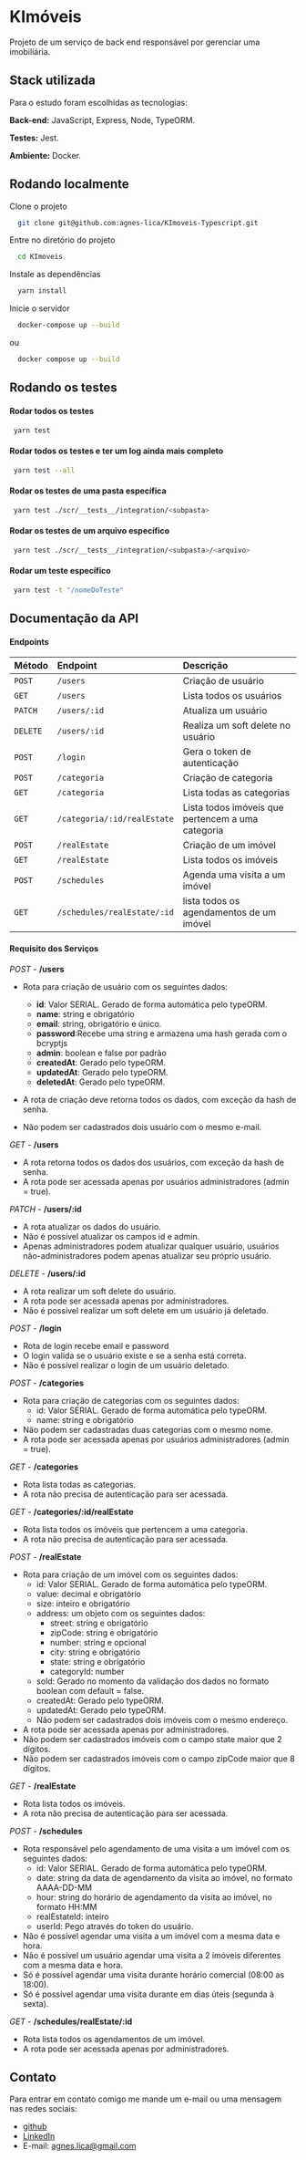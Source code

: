 
# KImóveis

Projeto de um serviço de back end responsável por gerenciar uma imobiliária. 




## Stack utilizada

Para o estudo foram escolhidas as tecnologias:

**Back-end:** JavaScript, Express, Node, TypeORM.

**Testes:** Jest.

**Ambiente:** Docker.
## Rodando localmente

Clone o projeto

```bash
  git clone git@github.com:agnes-lica/KImoveis-Typescript.git
```

Entre no diretório do projeto

```bash
  cd KImoveis
```

Instale as dependências

```bash
  yarn install
```

Inicie o servidor

```bash
  docker-compose up --build
```
ou

```bash
  docker compose up --build
```

## Rodando os testes

#### Rodar todos os testes
```bash
 yarn test
```

#### Rodar todos os testes e ter um log ainda mais completo
```bash
 yarn test --all
```

#### Rodar os testes de uma pasta específica
```bash 
 yarn test ./scr/__tests__/integration/<subpasta>
```

#### Rodar os testes de um arquivo específico
```bash 
 yarn test ./scr/__tests__/integration/<subpasta>/<arquivo>
```

#### Rodar um teste específico
```bash
 yarn test -t "/nomeDoTeste"
```

## Documentação da API

#### Endpoints

| Método   | Endpoint       | Descrição                                   |
| :---------- | :--------- | :------------------------------------------ |
| `POST`      | `/users` | Criação de usuário|
| `GET`      | `/users` | Lista todos os usuários |
| `PATCH`      | `/users/:id` | Atualiza um usuário |
| `DELETE`      | `/users/:id` | Realiza um soft delete no usuário |
| `POST`      | `/login` | Gera o token de autenticação |
| `POST`      | `/categoria` | Criação de categoria |
| `GET`      | `/categoria` | Lista todas as categorias |
| `GET`      | `/categoria/:id/realEstate` | Lista todos imóveis que pertencem a uma categoria |
| `POST`      | `/realEstate` | Criação de um imóvel |
| `GET`      | `/realEstate` | 	Lista todos os imóveis |
| `POST`      | `/schedules` | Agenda uma visita a um imóvel |
| `GET`      | `/schedules/realEstate/:id` | lista todos os agendamentos de um imóvel |

#### Requisito dos Serviços

*POST* - **/users**

* Rota para criação de usuário com os seguintes dados:

    * **id**: Valor SERIAL. Gerado de forma automática pelo typeORM.
    * **name**: string e obrigatório
    * **email**: string, obrigatório e único.
    * **password**:Recebe uma string e armazena uma hash gerada com o bcryptjs
    * **admin**: boolean e false por padrão
    * **createdAt**: Gerado pelo typeORM.
    * **updatedAt**: Gerado pelo typeORM.
    * **deletedAt**: Gerado pelo typeORM.
* A rota de criação deve retorna todos os dados, com exceção da hash de senha.
* Não podem ser cadastrados dois usuário com o mesmo e-mail.

*GET* - **/users**
* A rota retorna todos os dados dos usuários, com exceção da hash de senha.
* A rota pode ser acessada apenas por usuários administradores (admin = true).

*PATCH* - **/users/:id**
* A rota atualizar os dados do usuário.
* Não é possível atualizar os campos id e admin.
* Apenas administradores podem atualizar qualquer usuário, usuários não-administradores podem apenas atualizar seu próprio usuário.

*DELETE* - **/users/:id**
* A rota realizar um soft delete do usuário.
* A rota pode ser acessada apenas por administradores.
* Não é possível realizar um soft delete em um usuário já deletado.

*POST* - **/login**
* Rota de login recebe email e password
* O login valida se o usuário existe e se a senha está correta.
* Não é possível realizar o login de um usuário deletado.

*POST* - **/categories**
* Rota para criação de categorias com os seguintes dados:
    * id: Valor SERIAL. Gerado de forma automática pelo typeORM.
    * name: string e obrigatório
* Não podem ser cadastradas duas categorias com o mesmo nome.
* A rota pode ser acessada apenas por usuários administradores (admin = true).

*GET* - **/categories**
* Rota lista todas as categorias.
* A rota não precisa de autenticação para ser acessada.

*GET* - **/categories/:id/realEstate**
* Rota lista todos os imóveis que pertencem a uma categoria.
* A rota não precisa de autenticação para ser acessada.

*POST* - **/realEstate**
* Rota para criação de um imóvel com os seguintes dados:
    * id: Valor SERIAL. Gerado de forma automática pelo typeORM.
    * value: decimal e obrigatório
    * size: inteiro e obrigatório
    * address: um objeto com os seguintes dados:
        * street: string e obrigatório
        * zipCode: string e obrigatório
        * number: string e opcional
        * city: string e obrigatório
        * state: string e obrigatório
        * categoryId: number
    * sold: Gerado no momento da validação dos dados no formato boolean com default = false.
    * createdAt: Gerado pelo typeORM.
    * updatedAt: Gerado pelo typeORM.
    * Não podem ser cadastrados dois imóveis com o mesmo endereço.
* A rota pode ser acessada apenas por administradores.
* Não podem ser cadastrados imóveis com o campo state maior que 2 dígitos.
* Não podem ser cadastrados imóveis com o campo zipCode maior que 8 dígitos.

*GET* - **/realEstate**
* Rota lista todos os imóveis.
* A rota não precisa de autenticação para ser acessada.

*POST* - **/schedules**
* Rota responsável pelo agendamento de uma visita a um imóvel com os seguintes dados:
    * id: Valor SERIAL. Gerado de forma automática pelo typeORM.
    * date: string da data de agendamento da visita ao imóvel, no formato AAAA-DD-MM
    * hour: string do horário de agendamento da visita ao imóvel, no formato HH:MM
    * realEstateId: inteiro
    * userId: Pego através do token do usuário.
* Não é possível agendar uma visita a um imóvel com a mesma data e hora.
* Não é possível um usuário agendar uma visita a 2 imóveis diferentes com a mesma data e hora.
* Só é possível agendar uma visita durante horário comercial (08:00 as 18:00).
* Só é possível agendar uma visita durante em dias úteis (segunda à sexta).

*GET* - **/schedules/realEstate/:id**
* Rota lista todos os agendamentos de um imóvel.
* A rota pode ser acessada apenas por administradores.

## Contato

Para entrar em contato comigo me mande um e-mail ou uma mensagem nas redes sociais:

- [github](https://www.github.com/agnes-lica)
- [LinkedIn](https://www.linkedin.com/in/agnesmr/)
- E-mail: agnes.lica@gmail.com
